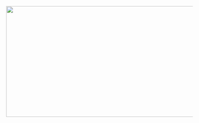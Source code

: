 <a href="https://github.com/devxb/gitanimals">
<img
  src="https://render.gitanimals.org/farms/URsuyeon"
  width="800"
  height="300"
/>
</a>
